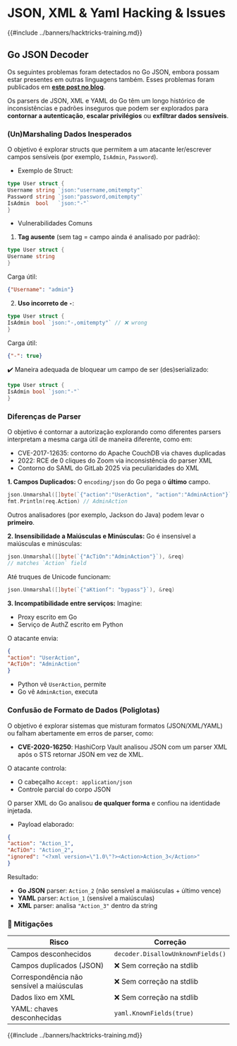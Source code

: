 # JSON, XML & Yaml Hacking & Issues

{{#include ../banners/hacktricks-training.md}}

## Go JSON Decoder

Os seguintes problemas foram detectados no Go JSON, embora possam estar presentes em outras linguagens também. Esses problemas foram publicados em [**este post no blog**](https://blog.trailofbits.com/2025/06/17/unexpected-security-footguns-in-gos-parsers/).

Os parsers de JSON, XML e YAML do Go têm um longo histórico de inconsistências e padrões inseguros que podem ser explorados para **contornar a autenticação**, **escalar privilégios** ou **exfiltrar dados sensíveis**.

### (Un)Marshaling Dados Inesperados

O objetivo é explorar structs que permitem a um atacante ler/escrever campos sensíveis (por exemplo, `IsAdmin`, `Password`).

- Exemplo de Struct:
```go
type User struct {
Username string `json:"username,omitempty"`
Password string `json:"password,omitempty"`
IsAdmin  bool   `json:"-"`
}
```
- Vulnerabilidades Comuns

1. **Tag ausente** (sem tag = campo ainda é analisado por padrão):
```go
type User struct {
Username string
}
```
Carga útil:
```json
{"Username": "admin"}
```
2. **Uso incorreto de `-`**:
```go
type User struct {
IsAdmin bool `json:"-,omitempty"` // ❌ wrong
}
```
Carga útil:
```json
{"-": true}
```
✔️ Maneira adequada de bloquear um campo de ser (des)serializado:
```go
type User struct {
IsAdmin bool `json:"-"`
}
```
### Diferenças de Parser

O objetivo é contornar a autorização explorando como diferentes parsers interpretam a mesma carga útil de maneira diferente, como em:
- CVE-2017-12635: contorno do Apache CouchDB via chaves duplicadas
- 2022: RCE de 0 cliques do Zoom via inconsistência do parser XML
- Contorno do SAML do GitLab 2025 via peculiaridades do XML

**1. Campos Duplicados:**
O `encoding/json` do Go pega o **último** campo.
```go
json.Unmarshal([]byte(`{"action":"UserAction", "action":"AdminAction"}`), &req)
fmt.Println(req.Action) // AdminAction
```
Outros analisadores (por exemplo, Jackson do Java) podem levar o **primeiro**.

**2. Insensibilidade a Maiúsculas e Minúsculas:**
Go é insensível a maiúsculas e minúsculas:
```go
json.Unmarshal([]byte(`{"AcTiOn":"AdminAction"}`), &req)
// matches `Action` field
```
Até truques de Unicode funcionam:
```go
json.Unmarshal([]byte(`{"aKtionſ": "bypass"}`), &req)
```
**3. Incompatibilidade entre serviços:**
Imagine:
- Proxy escrito em Go
- Serviço de AuthZ escrito em Python

O atacante envia:
```json
{
"action": "UserAction",
"AcTiOn": "AdminAction"
}
```
- Python vê `UserAction`, permite
- Go vê `AdminAction`, executa


### Confusão de Formato de Dados (Poliglotas)

O objetivo é explorar sistemas que misturam formatos (JSON/XML/YAML) ou falham abertamente em erros de parser, como:
- **CVE-2020-16250**: HashiCorp Vault analisou JSON com um parser XML após o STS retornar JSON em vez de XML.

O atacante controla:
- O cabeçalho `Accept: application/json`
- Controle parcial do corpo JSON

O parser XML do Go analisou **de qualquer forma** e confiou na identidade injetada.

- Payload elaborado:
```json
{
"action": "Action_1",
"AcTiOn": "Action_2",
"ignored": "<?xml version=\"1.0\"?><Action>Action_3</Action>"
}
```
Resultado:
- **Go JSON** parser: `Action_2` (não sensível a maiúsculas + último vence)
- **YAML** parser: `Action_1` (sensível a maiúsculas)
- **XML** parser: analisa `"Action_3"` dentro da string


### 🔐 Mitigações

| Risco                       | Correção                              |
|-----------------------------|---------------------------------------|
| Campos desconhecidos        | `decoder.DisallowUnknownFields()`     |
| Campos duplicados (JSON)    | ❌ Sem correção na stdlib              |
| Correspondência não sensível a maiúsculas | ❌ Sem correção na stdlib              |
| Dados lixo em XML          | ❌ Sem correção na stdlib              |
| YAML: chaves desconhecidas  | `yaml.KnownFields(true)`              |


{{#include ../banners/hacktricks-training.md}}
